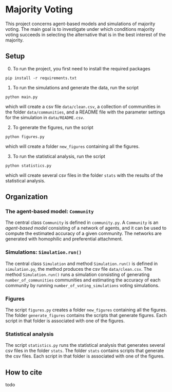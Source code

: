 # Majority Voting

This project concerns agent-based models and simulations of majority voting. The 
main goal is to investigate under which conditions majority voting succeeds in 
selecting the alternative that is in the best interest of the majority. 

## Setup
0. To run the project, you first need to install the required packages

```commandline
pip install -r requirements.txt
```
1. To run the simulations and generate the data, run the script

```commandline
python main.py
```
which will create a csv file `data/clean.csv`, a collection of communities in the 
folder `data/communities`, and a README file with the parameter settings for the 
simulation in `data/README.csv`.

2. To generate the figures, run the script
```commandline
python figures.py
```
which will create a folder `new_figures` containing all the figures. 

3. To run the statistical analysis, run the script
```commandline
python statistics.py
```
which will create several csv files in the folder `stats` with the results of the 
statistical 
analysis.  

## Organization

### The agent-based model: `Community`
The central class `Community` is defined in `community.py`. A `Community` is an 
*agent-based model* consisting of a network of agents, and it can be used to compute 
the estimated accuracy of a given community. The networks are generated with homophilic 
and preferential attachment. 

### Simulations: `Simulation.run()`
The central class `Simulation` and method `Simulation.run()` is defined in 
`simulation.py`, the method produces the csv file `data/clean.csv`. The method 
`Simulation.run()` runs a simulation consisting of generating `number_of_communities` 
communities and estimating the accuracy of each community by running 
`number_of_voting_simulations` voting simulations.  

### Figures
The script `figures.py` creates a folder `new_figures` containing all the 
figures. The folder `generate_figures` contains the scripts that generate 
figures. Each script in that folder is associated with one of the figures. 

### Statistical analysis
The script `statistics.py` runs the statistical analysis that generates several csv 
files in  the folder `stats`. The folder `stats` contains scripts that generate the 
csv files. Each script in that folder is associated with one of the figures.  

## How to cite
todo
